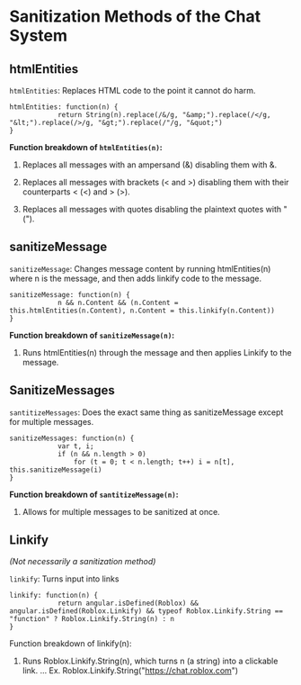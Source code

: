 # Sanitization Methods of the Chat System

## htmlEntities

`htmlEntities`: Replaces HTML code to the point it cannot do harm.

```
htmlEntities: function(n) {
            return String(n).replace(/&/g, "&amp;").replace(/</g, "&lt;").replace(/>/g, "&gt;").replace(/"/g, "&quot;")
}
```

**Function breakdown of `htmlEntities(n)`:**

1. Replaces all messages with an ampersand (&) disabling them with &amp;.

2. Replaces all messages with brackets (< and >) disabling them with their counterparts &lt; (<) and &gt; (>).

3. Replaces all messages with quotes disabling the plaintext quotes with &quot; (").


## sanitizeMessage

`sanitizeMessage`: Changes message content by running htmlEntities(n) where n is the message, and then adds linkify code to the message.

```
sanitizeMessage: function(n) {
            n && n.Content && (n.Content = this.htmlEntities(n.Content), n.Content = this.linkify(n.Content))
}
```

**Function breakdown of `sanitizeMessage(n)`:**
1. Runs htmlEntities(n) through the message and then applies Linkify to the message.

## SanitizeMessages

`santitizeMessages`: Does the exact same thing as sanitizeMessage except for multiple messages.

```
sanitizeMessages: function(n) {
            var t, i;
            if (n && n.length > 0)
                for (t = 0; t < n.length; t++) i = n[t], this.sanitizeMessage(i)
}
```

**Function breakdown of `santitizeMessage(n)`:**
1. Allows for multiple messages to be sanitized at once.

## Linkify

*(Not necessarily a sanitization method)*

`linkify`: Turns input into links

```
linkify: function(n) {
            return angular.isDefined(Roblox) && angular.isDefined(Roblox.Linkify) && typeof Roblox.Linkify.String == "function" ? Roblox.Linkify.String(n) : n
}
```

Function breakdown of linkify(n):
1. Runs Roblox.Linkify.String(n), which turns n (a string) into a clickable link.
... Ex. Roblox.Linkify.String("https://chat.roblox.com")


